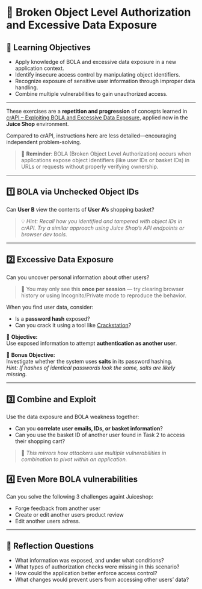 # 🧪 Broken Object Level Authorization and Excessive Data Exposure

## 🧠 Learning Objectives
- Apply knowledge of BOLA and excessive data exposure in a new application context.
- Identify insecure access control by manipulating object identifiers.
- Recognize exposure of sensitive user information through improper data handling.
- Combine multiple vulnerabilities to gain unauthorized access.

---

These exercises are a **repetition and progression** of concepts learned in [crAPI – Exploiting BOLA and Excessive Data Exposure](../crAPI/2_Exploiting_BOLA_And_Excessive_Data_Exposure.md), applied now in the **Juice Shop** environment.

Compared to crAPI, instructions here are less detailed—encouraging independent problem-solving.

> 🧠 **Reminder**: BOLA (Broken Object Level Authorization) occurs when applications expose object identifiers (like user IDs or basket IDs) in URLs or requests without properly verifying ownership.

---

## 1️⃣ BOLA via Unchecked Object IDs

Can **User B** view the contents of **User A’s** shopping basket?

> 💡 *Hint: Recall how you identified and tampered with object IDs in crAPI. Try a similar approach using Juice Shop’s API endpoints or browser dev tools.*

---

## 2️⃣ Excessive Data Exposure

Can you uncover personal information about other users?

> 🔎 You may only see this **once per session** — try clearing browser history or using Incognito/Private mode to reproduce the behavior.

When you find user data, consider:
- Is a **password hash** exposed?
- Can you crack it using a tool like [Crackstation](https://crackstation.net)?

🎯 **Objective:**  
Use exposed information to attempt **authentication as another user**.

🎯 **Bonus Objective:**  
Investigate whether the system uses **salts** in its password hashing.  
*Hint: If hashes of identical passwords look the same, salts are likely missing.*

---

## 3️⃣ Combine and Exploit

Use the data exposure and BOLA weakness together:
- Can you **correlate user emails, IDs, or basket information**?
- Can you use the basket ID of another user found in Task 2 to access their shopping cart?

> 🔄 *This mirrors how attackers use multiple vulnerabilities in combination to pivot within an application.*
  
## 4️⃣ Even More BOLA vulnerabilities

Can you solve the following 3 challenges againt Juiceshop:

  - Forge feedback from another user
  - Create or edit another users product review
  - Edit another users adress.





---

## 🧠 Reflection Questions

- What information was exposed, and under what conditions?
- What types of authorization checks were missing in this scenario?
- How could the application better enforce access control?
- What changes would prevent users from accessing other users’ data?
